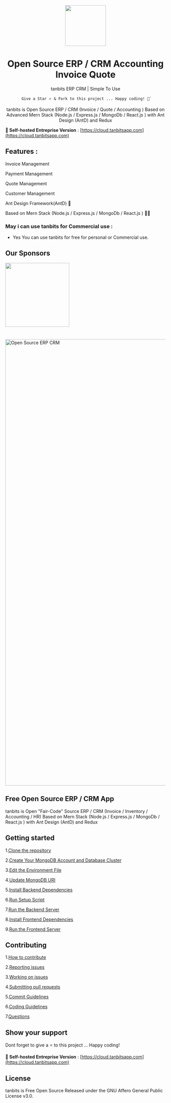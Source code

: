 <div align="center">
    <a href="https://erp.tanbitz.com/">
  <img src="https://avatars.githubusercontent.com/u/50052356?s=200&v=4" width="128px" />
    </a>
    <h1>Open Source ERP / CRM Accounting Invoice Quote</h1>
    <p align="center">
        <p>tanbits ERP CRM | Simple To Use</p>
    </p>
    

```
 Give a Star ⭐️ & Fork to this project ... Happy coding! 🤩`
```

tanbits is Open Source ERP / CRM (Invoice / Quote / Accounting ) Based on Advanced Mern Stack (Node.js / Express.js / MongoDb / React.js ) with Ant Design (AntD) and Redux

</div>

**🚀 Self-hosted Entreprise Version** : [https://cloud.tanbitsapp.com](https://cloud.tanbitsapp.com)



## Features :

Invoice Management

Payment Management

Quote Management

Customer Management

Ant Design Framework(AntD) 🐜

Based on Mern Stack (Node.js / Express.js / MongoDb / React.js ) 👨‍💻

### May i can use tanbits for Commercial use :

- Yes You can use tanbits for free for personal or Commercial use.

## Our Sponsors

  <a href="https://m.do.co/c/4ead8370b905?ref=tanbitsapp.com">
    <img src="https://opensource.nyc3.cdn.digitaloceanspaces.com/attribution/assets/PoweredByDO/DO_Powered_by_Badge_blue.svg" width="201px">
  </a>

#

<img width="1403" alt="Open Source ERP CRM" src="https://github.com/tanbits/tanbits-erp-crm/assets/136928179/a6712286-7ca6-4822-8902-fb7523533ee8">

## Free Open Source ERP / CRM App

tanbits is Open "Fair-Code" Source ERP / CRM (Invoice / Inventory / Accounting / HR) Based on Mern Stack (Node.js / Express.js / MongoDb / React.js ) with Ant Design (AntD) and Redux


## Getting started

1.[Clone the repository](INSTALLATION-INSTRUCTIONS.md#step-1-clone-the-repository)

2.[Create Your MongoDB Account and Database Cluster](INSTALLATION-INSTRUCTIONS.md#Step-2-Create-Your-MongoDB-Account-and-Database-Cluster)

3.[Edit the Environment File](INSTALLATION-INSTRUCTIONS.md#Step-3-Edit-the-Environment-File)

4.[Update MongoDB URI](INSTALLATION-INSTRUCTIONS.md#Step-4-Update-MongoDB-URI)

5.[Install Backend Dependencies](INSTALLATION-INSTRUCTIONS.md#Step-5-Install-Backend-Dependencies)

6.[Run Setup Script](INSTALLATION-INSTRUCTIONS.md#Step-6-Run-Setup-Script)

7.[Run the Backend Server](INSTALLATION-INSTRUCTIONS.md#Step-7-Run-the-Backend-Server)

8.[Install Frontend Dependencies](INSTALLATION-INSTRUCTIONS.md#Step-8-Install-Frontend-Dependencies)

9.[Run the Frontend Server](INSTALLATION-INSTRUCTIONS.md#Step-9-Run-the-Frontend-Server)

## Contributing

1.[How to contribute](https://github.com/tanbits/tanbits-erp-crm/blob/master/CONTRIBUTING.md#how-to-contribute)

2.[Reporting issues](https://github.com/tanbits/tanbits-erp-crm/blob/master/CONTRIBUTING.md#reporting-issues)

3.[Working on issues ](https://github.com/tanbits/tanbits-erp-crm/blob/master/CONTRIBUTING.md#working-on-issues)

4.[Submitting pull requests](https://github.com/tanbits/tanbits-erp-crm/blob/master/CONTRIBUTING.md#submitting-pull-requests)

5.[Commit Guidelines](https://github.com/tanbits/tanbits-erp-crm/blob/master/CONTRIBUTING.md#commit-guidelines)

6.[Coding Guidelines](https://github.com/tanbits/tanbits-erp-crm/blob/master/CONTRIBUTING.md#coding-guidelines)

7.[Questions](https://github.com/tanbits/tanbits-erp-crm/blob/master/CONTRIBUTING.md#questions)


## Show your support

Dont forget to give a ⭐️ to this project ... Happy coding!

**🚀 Self-hosted Entreprise Version** : [https://cloud.tanbitsapp.com](https://cloud.tanbitsapp.com)

## License

tanbits is Free Open Source Released under the GNU Affero General Public License v3.0.
